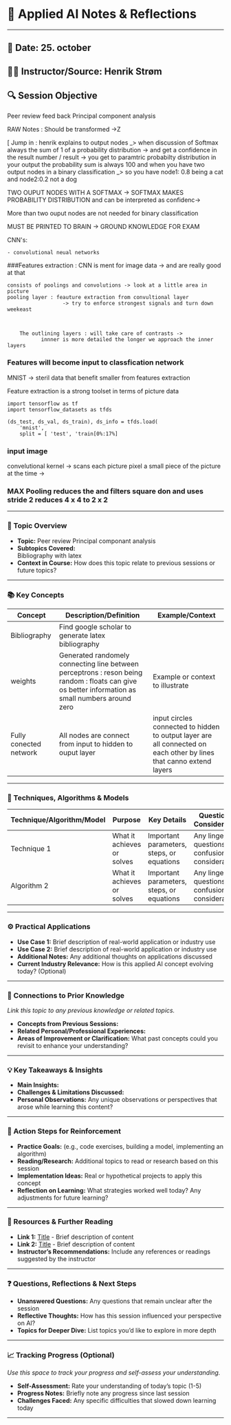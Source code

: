 # 📓 Applied AI Notes & Reflections

---

## 📅 Date:  25. october
## 🧑‍🏫 Instructor/Source:  Henrik Strøm 
## 🔍 Session Objective  
Peer review feed back
Principal component analysis

RAW Notes : Should be transformed ->Z 

[ Jump in : henrik explains to output nodes _> when discussion of 
Softmax always the sum of 1 of a probability distribution -> and get a confidence in the result number / result -> you get to paramtric probabilty distribution in your output the probability sum is always 100 and when you have two output nodes in a binary classification _> so you have node1: 0.8 being a cat and node2:0.2 not a dog 

TWO OUPUT NODES WITH A SOFTMAX -> SOFTMAX MAKES PROBABILITY DISTRIBUTION and can be interpreted as confidenc-> 


More than two ouput nodes are not needed for binary classification 


MUST BE PRINTED TO BRAIN -> GROUND KNOWLEDGE FOR EXAM


CNN's: 

    - convolutional neual networks

 
 ###Features extraction : CNN is ment for image data -> and are really good at that 


    consists of poolings and convolutions -> look at a little area in picture 
    pooling layer : feauture extraction from convultional layer 
                      -> try to enforce strongest signals and turn down weekeast 



        The outlining layers : will take care of contrasts ->
               innner is more detailed the longer we approach the inner layers

            

### Features will become input to classfication network 

MNIST -> steril data that benefit smaller from features extraction

Feature extraction is a strong toolset in terms of picture data 



    import tensorflow as tf
    import tensorflow_datasets as tfds

    (ds_test, ds_val, ds_train), ds_info = tfds.load(
        'mnist',
        split = [ 'test', 'train[0%:17%]


### input image 

convelutional kernel -> scans each picture pixel a small piece of the picture at the time -> 

### MAX Pooling reduces the and filters square don and uses stride 2 reduces 4 x 4 to 2 x 2 







---

### 📝 Topic Overview
- **Topic:**
Peer review 
Principal componant analysis
- **Subtopics Covered:**  
Bibliography with latex 
- **Context in Course:** How does this topic relate to previous sessions or future topics?

---

### 📚 Key Concepts
| Concept        | Description/Definition                                     | Example/Context                        |
|----------------|------------------------------------------------------------|----------------------------------------|
| Bibliography   | Find google scholar to generate latex bibliography         |        |
| weights      | Generated randomely connecting line between perceptrons : reson being random : floats can give os better information as small numbers around zero                           | Example or context to illustrate       |
| Fully conected network       | All nodes are connect from input to hidden to ouput layer                            | input circles connected to hidden to output layer are all connected on each other by lines that canno extend layers       || Nodes      | input are clean input : hidden layer notes have a sum function and activatoin function ( sum function multiplies each weight from the corresponding node in the previos layer and uses the activation to scale the right weighting when we cannot make a polynomial decision boundary                          | Example or context to illustrate       || Activation function       | important                             | Example or context to illustrate       |


---

### 🧠 Techniques, Algorithms & Models
| Technique/Algorithm/Model | Purpose | Key Details | Questions & Considerations |
|---------------------------|---------|-------------|----------------------------|
| Technique 1               | What it achieves or solves | Important parameters, steps, or equations | Any lingering questions, confusions, or considerations |
| Algorithm 2               | What it achieves or solves | Important parameters, steps, or equations | Any lingering questions, confusions, or considerations |

---

### ⚙️ Practical Applications
- **Use Case 1:** Brief description of real-world application or industry use
- **Use Case 2:** Brief description of real-world application or industry use
- **Additional Notes:** Any additional thoughts on applications discussed  
- **Current Industry Relevance:** How is this applied AI concept evolving today? (Optional)

---

### 🔄 Connections to Prior Knowledge
*Link this topic to any previous knowledge or related topics.*  
- **Concepts from Previous Sessions:**  
- **Related Personal/Professional Experiences:**  
- **Areas of Improvement or Clarification:** What past concepts could you revisit to enhance your understanding?

---

### 💡 Key Takeaways & Insights
- **Main Insights:**  
- **Challenges & Limitations Discussed:**  
- **Personal Observations:** Any unique observations or perspectives that arose while learning this content?  

---

### 🎯 Action Steps for Reinforcement
- **Practice Goals:** (e.g., code exercises, building a model, implementing an algorithm)
- **Reading/Research:** Additional topics to read or research based on this session
- **Implementation Ideas:** Real or hypothetical projects to apply this concept
- **Reflection on Learning:** What strategies worked well today? Any adjustments for future learning?

---

### 🧩 Resources & Further Reading
- **Link 1:** [Title](URL) - Brief description of content  
- **Link 2:** [Title](URL) - Brief description of content  
- **Instructor’s Recommendations:** Include any references or readings suggested by the instructor

---

### ❓ Questions, Reflections & Next Steps
- **Unanswered Questions:** Any questions that remain unclear after the session  
- **Reflective Thoughts:** How has this session influenced your perspective on AI?  
- **Topics for Deeper Dive:** List topics you’d like to explore in more depth

---

### 📈 Tracking Progress (Optional)
*Use this space to track your progress and self-assess your understanding.*  
- **Self-Assessment:** Rate your understanding of today’s topic (1-5)
- **Progress Notes:** Briefly note any progress since last session
- **Challenges Faced:** Any specific difficulties that slowed down learning today

---
